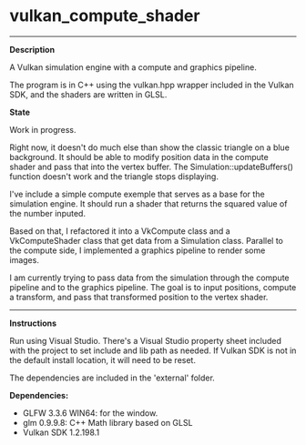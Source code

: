 # vulkan_compute_shader

---
**Description**

A Vulkan simulation engine with a compute and graphics pipeline.

The program is in C++ using the vulkan.hpp wrapper included in the Vulkan SDK, and the shaders are written in GLSL.


**State**

Work in progress.

Right now, it doesn't do much else than show the classic triangle on a blue background. It should be able to modify position data in the compute shader and pass that into the vertex buffer. The Simulation::updateBuffers() function doesn't work and the triangle stops displaying.

I've include a simple compute exemple that serves as a base for the simulation engine. It should run a shader that returns the squared value of the number inputed.

Based on that, I refactored it into a VkCompute class and a VkComputeShader class that get data from a Simulation class. Parallel to the compute side, I implemented a graphics pipeline to render some images.

I am currently trying to pass data from the simulation through the compute pipeline and to the graphics pipeline. The goal is to input positions, compute a transform, and pass that transformed position to the vertex shader.

---
**Instructions**

Run using Visual Studio. There's a Visual Studio property sheet included with the project to set include and lib path as needed. If Vulkan SDK is not in the default install location, it will need to be reset.

The dependencies are included in the 'external' folder.

**Dependencies:**
- GLFW  3.3.6 WIN64: for the window.
- glm 0.9.9.8: C++ Math library based on GLSL
- Vulkan SDK 1.2.198.1

